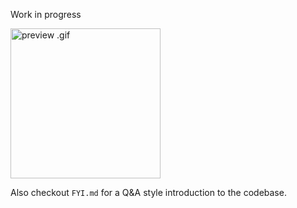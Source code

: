 Work in progress

<img src="https://raw.githubusercontent.com/yumichael/avalon/master/preview.6fps.gif" width="240" alt="preview .gif">

Also checkout `FYI.md` for a Q&A style introduction to the codebase.
